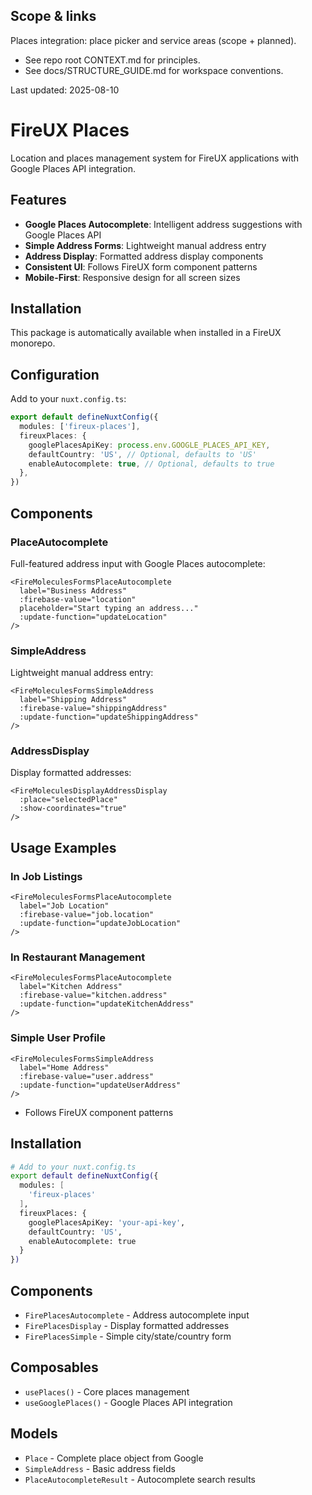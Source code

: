 ## Scope & links
Places integration: place picker and service areas (scope + planned).
- See repo root CONTEXT.md for principles.
- See docs/STRUCTURE_GUIDE.md for workspace conventions.

Last updated: 2025-08-10
# FireUX Places

Location and places management system for FireUX applications with Google Places API integration.

## Features

- **Google Places Autocomplete**: Intelligent address suggestions with Google Places API
- **Simple Address Forms**: Lightweight manual address entry
- **Address Display**: Formatted address display components
- **Consistent UI**: Follows FireUX form component patterns
- **Mobile-First**: Responsive design for all screen sizes

## Installation

This package is automatically available when installed in a FireUX monorepo.

## Configuration

Add to your `nuxt.config.ts`:

```typescript
export default defineNuxtConfig({
  modules: ['fireux-places'],
  fireuxPlaces: {
    googlePlacesApiKey: process.env.GOOGLE_PLACES_API_KEY,
    defaultCountry: 'US', // Optional, defaults to 'US'
    enableAutocomplete: true, // Optional, defaults to true
  },
})
```

## Components

### PlaceAutocomplete

Full-featured address input with Google Places autocomplete:

```vue
<FireMoleculesFormsPlaceAutocomplete
  label="Business Address"
  :firebase-value="location"
  placeholder="Start typing an address..."
  :update-function="updateLocation"
/>
```

### SimpleAddress

Lightweight manual address entry:

```vue
<FireMoleculesFormsSimpleAddress
  label="Shipping Address"
  :firebase-value="shippingAddress"
  :update-function="updateShippingAddress"
/>
```

### AddressDisplay

Display formatted addresses:

```vue
<FireMoleculesDisplayAddressDisplay
  :place="selectedPlace"
  :show-coordinates="true"
/>
```

## Usage Examples

### In Job Listings

```vue
<FireMoleculesFormsPlaceAutocomplete
  label="Job Location"
  :firebase-value="job.location"
  :update-function="updateJobLocation"
/>
```

### In Restaurant Management

```vue
<FireMoleculesFormsPlaceAutocomplete
  label="Kitchen Address"
  :firebase-value="kitchen.address"
  :update-function="updateKitchenAddress"
/>
```

### Simple User Profile

```vue
<FireMoleculesFormsSimpleAddress
  label="Home Address"
  :firebase-value="user.address"
  :update-function="updateUserAddress"
/>
```

- Follows FireUX component patterns

## Installation

```bash
# Add to your nuxt.config.ts
export default defineNuxtConfig({
  modules: [
    'fireux-places'
  ],
  fireuxPlaces: {
    googlePlacesApiKey: 'your-api-key',
    defaultCountry: 'US',
    enableAutocomplete: true
  }
})
```

## Components

- `FirePlacesAutocomplete` - Address autocomplete input
- `FirePlacesDisplay` - Display formatted addresses
- `FirePlacesSimple` - Simple city/state/country form

## Composables

- `usePlaces()` - Core places management
- `useGooglePlaces()` - Google Places API integration

## Models

- `Place` - Complete place object from Google
- `SimpleAddress` - Basic address fields
- `PlaceAutocompleteResult` - Autocomplete search results
